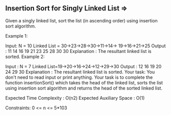 Insertion Sort for Singly Linked List =>
-------------------------------------


Given a singly linked list, sort the list (in ascending order) using insertion sort algorithm.

Example 1:

Input:
N = 10
Linked List = 30->23->28->30->11->14->
              19->16->21->25 
Output : 
11 14 16 19 21 23 25 28 30 30 
Explanation :
The resultant linked list is sorted.
Example 2:

Input : 
N = 7
Linked List=19->20->16->24->12->29->30 
Output : 
12 16 19 20 24 29 30 
Explanation : 
The resultant linked list is sorted.
Your task:
You don't need to read input or print anything. Your task is to complete the function insertionSort() which takes the head of the linked list, sorts the list using insertion sort algorithm and returns the head of the sorted linked list.
 
Expected Time Complexity : O(n2)
Expected Auxiliary Space : O(1)
 
Constraints:
0 <= n <= 5*103
